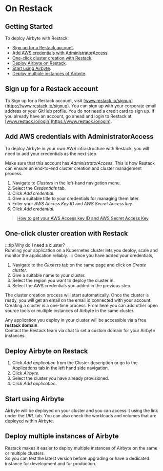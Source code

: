 # On Restack

## Getting Started

To deploy Airbyte with Restack:

  - [Sign up for a Restack account](#sign-up-for-a-restack-account).
  - [Add AWS credentials with AdministratorAccess](#add-aws-credentials-with-administratoraccess).
  - [One-click cluster creation with Restack](#one-click-cluster-creation-with-restack).
  - [Deploy Airbyte on Restack](#deploy-airbyte-on-restack).
  - [Start using Airbyte](#start-using-airbyte).
  - [Deploy multiple instances of Airbyte](#deploy-multiple-instances-of-airbyte).

## Sign up for a Restack account

To Sign up for a Restack account, visit [www.restack.io/signup](https://www.restack.io/signup). You can sign up with your corporate email address or your GitHub profile. You do not need a credit card to sign up.
If you already have an account, go ahead and login to Restack at [www.restack.io/login](https://www.restack.io/login).

## Add AWS credentials with AdministratorAccess

To deploy Airbyte in your own AWS infrastructure with Restack, you will need to add your credentials as the next step. 

Make sure that this account has *AdministratorAccess*. This is how Restack can ensure an end-to-end cluster creation and cluster management process.

1. Navigate to *Clusters* in the left-hand navigation menu.
2. Select the *Credentials* tab.
3. Click *Add credential*.
4. Give a suitable title to your credentials for managing them later.
5. Enter your *AWS Access Key ID* and *AWS Secret Access key*.
6. Click *Add credential*.

>[How to get your AWS Access key ID and AWS Secret Access Key](https://docs.aws.amazon.com/accounts/latest/reference/root-user-access-key.html)

## One-click cluster creation with Restack

:::tip
Why do I need a cluster?<br/>
Running your application on a Kubernetes cluster lets you deploy, scale and monitor the application reliably. 
:::
Once you have added your credentials, 
1. Navigate to the *Clusters* tab on the same page and click on *Create cluster*.
2. Give a suitable name to your cluster.
3. Select the region you want to deploy the cluster in.
4. Select the AWS credentials you added in the previous step.

The cluster creation process will start automatically. Once the cluster is ready, you will get an email on the email id connected with your account. 
<br/>Creating a cluster is a one-time process. From here you can add other open source tools or multiple instances of Airbyte in the same cluster.

Any application you deploy in your cluster will be accessible via a free **restack domain**. 
<br/>Contact the Restack team via chat to set a custom domain for your Airbyte instances. 

## Deploy Airbyte on Restack
1. Click *Add application* from the Cluster description or go to the Applications tab in the left hand side navigation.
2. Click *Airbyte*.
3. Select the cluster you have already provisioned.
4. Click *Add application*.

## Start using Airbyte
Airbyte will be deployed on your cluster and you can access it using the link under the *URL* tab. 
You can also check the workloads and volumes that are deployed within Airbyte.

## Deploy multiple instances of Airbyte
Restack makes it easier to deploy multiple instances of Airbyte on the same or multiple clusters. 
<br/>So you can test the latest version before upgrading or have a dedicated instance for development and for production.